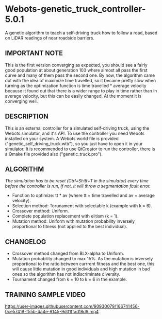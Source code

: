 # Webots-genetic_truck_controller-5.0.1
A genetic algorithm to teach a self-driving truck how to follow a road, based on LiDAR readings of near roadside barriers.

## IMPORTANT NOTE
This is the first version converging as expected, you should see a fairly good population at about generation 100 where almost all pass
the first curve and many of them pass the second one. By now, the algorithm came out with the idea of maximize time travelled, so it became
pretty slow when turning as the optimization function is time travelled * average velocity because it found out that there is a wider range
to play in time rather than in average velocity, but this can be easily changed. At the moment it is converging well.

## DESCRIPTION
This is an external controller for a simulated self-driving truck, using the Webots simulator, and it's API.
To use the controller you need Webots installed on your system. A Webots world file is provided ("genetic_self_driving_truck.wtb"),
so you just have to open it in your simulator. It is recommended to use QtCreator to run the controller, there is a Qmake file provided
also ("genetic_truck.pro").

## ALGORITHM
*The simulation has to be reset (Ctrl+Shift+T in the simulator) every time before the controller is run,*
*if not, it will throw a segmentation fault error.*

- Function to optimize: tt * av (where tt = time travelled and av = average velocity).  
- Selection method: Torunament with selectable k (example with k = 6).  
- Crossover method: Uniform.
- Complete population replacement with elitism (k = 1).
- Mutation method: Uniform with mutation probability inversely proportional to fitness (not applied to the best individual).

## CHANGELOG
- Crossover method changed from BLX-alpha to Uniform.
- Mutation probability changed to max 15%. As the mutation is inversely proportional to the ratio between currrent fitness and the best one,
this will cause little mutation in good individuals and high mutation in bad ones so the algorithm has not indiscriminate diversity.
- Tournament changed from k = 10 to k = 6 in the example.

## TRAINING SAMPLE VIDEO
https://user-images.githubusercontent.com/90930079/166741456-0ce57418-f55b-4a4e-8145-9d01ffad18d9.mp4
